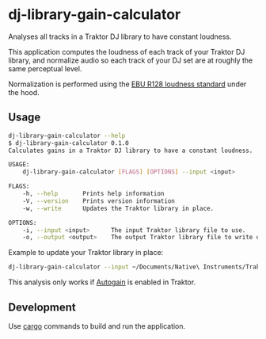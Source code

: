 # dj-library-gain-calculator

Analyses all tracks in a Traktor DJ library to have constant loudness.

This application computes the loudness of each track of your Traktor DJ library,
and normalize audio so each track of your DJ set are at roughly the same perceptual level.

Normalization is performed using the [EBU R128 loudness standard](https://tech.ebu.ch/docs/r/r128.pdf) under the hood.

## Usage

```bash
dj-library-gain-calculator --help
$ dj-library-gain-calculator 0.1.0
Calculates gains in a Traktor DJ library to have a constant loudness.

USAGE:
    dj-library-gain-calculator [FLAGS] [OPTIONS] --input <input>

FLAGS:
    -h, --help       Prints help information
    -V, --version    Prints version information
    -w, --write      Updates the Traktor library in place.

OPTIONS:
    -i, --input <input>      The input Traktor library file to use.
    -o, --output <output>    The output Traktor library file to write or - for stdout.
```

Example to update your Traktor library in place:

```bash
dj-library-gain-calculator --input ~/Documents/Native\ Instruments/Traktor\ 3.3.0/collection.nml --write
```

This analysis only works if
[Autogain](https://support.native-instruments.com/hc/en-us/articles/209551129-How-to-Set-the-Channel-Gain-and-Autogain-in-TRAKTOR-PRO-2)
is enabled in Traktor.

## Development

Use [cargo](https://doc.rust-lang.org/stable/cargo/) commands to build and run the application.
